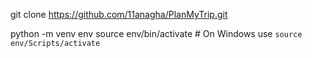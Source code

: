 git clone https://github.com/11anagha/PlanMyTrip.git

python -m venv env
source env/bin/activate  # On Windows use `source env/Scripts/activate`

